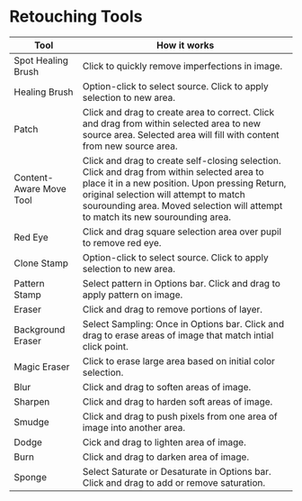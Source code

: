 # Retouching Tools

| Tool | How it works |
| --- | --- |
| Spot Healing Brush | Click to quickly remove imperfections in image. |
| Healing Brush | Option-click to select source. Click to apply selection to new area. |
| Patch | Click and drag to create area to correct. Click and drag from within selected area to new source area. Selected area will fill with content from new source area. |
| Content-Aware Move Tool | Click and drag to create self-closing selection. Click and drag from within selected area to place it in a new position. Upon pressing Return, original selection will attempt to match sourounding area. Moved selection will attempt to match its new sourounding area. |
| Red Eye | Click and drag square selection area over pupil to remove red eye. |
| Clone Stamp | Option-click to select source. Click to apply selection to new area. |
| Pattern Stamp | Select pattern in Options bar. Click and drag to apply pattern on image. |
| Eraser | Click and drag to remove portions of layer. |
| Background Eraser | Select Sampling: Once in Options bar. Click and drag to erase areas of image that match intial click point. |
| Magic Eraser | Click to erase large area based on initial color selection. |
| Blur | Click and drag to soften areas of image. |
| Sharpen | Click and drag to harden soft areas of image. |
| Smudge | Click and drag to push pixels from one area of image into another area. |
| Dodge | Cick and drag to lighten area of image. |
| Burn | Click and drag to darken area of image. |
| Sponge | Select Saturate or Desaturate in Options bar. Click and drag to add or remove saturation. |



